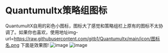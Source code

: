 # Quantumultx策略组图标
QuantumultX自用的彩色小图标，图标大了感觉和策略组栏上原有的图标不太协调了。如果你也喜欢，使用地址img-url=https://raw.githubusercontent.com/gitb1/Quantumultx/main/icon/图标名.png
下面是效果图!
![image](https://raw.githubusercontent.com/gitb1/Quantumultx/main/README.png)
![image](https://raw.githubusercontent.com/gitb1/Quantumultx/main/icon/cel.JPEG)
